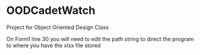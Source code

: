 # OODCadetWatch
Project for Object Oriented Design Class

On Form1 line 30 you will need to edit the path string to direct the program to where you have the xlsx file stored
